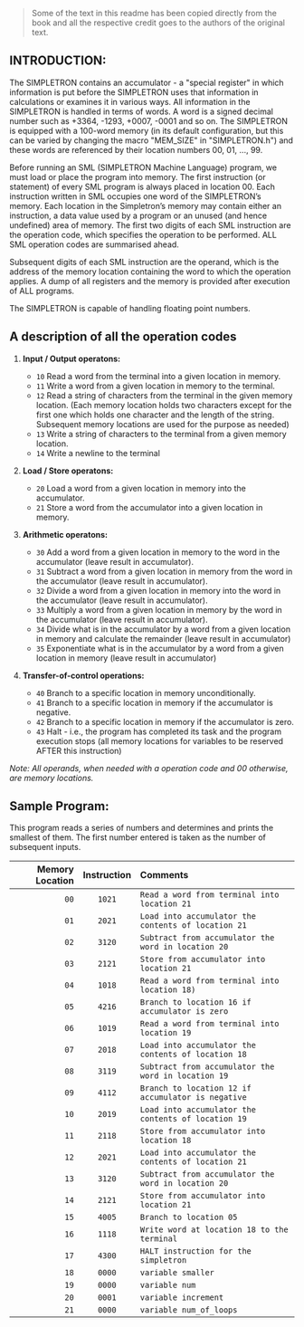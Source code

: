 > Some of the text in this readme has been copied directly from the book and all the respective credit goes to the authors of the original text.

## INTRODUCTION:

The SIMPLETRON contains an accumulator - a "special register" in which information is put before the SIMPLETRON uses that information in calculations or examines it in various ways. All information in the SIMPLETRON is handled in terms of words. A word is a signed decimal number such as +3364, -1293, +0007, -0001 and so on. The SIMPLETRON is equipped with a 100-word memory (in its default configuration, but this can be varied by changing the macro "MEM_SIZE" in "SIMPLETRON.h") and these words are referenced by their location numbers 00, 01, ..., 99.  

Before running an SML (SIMPLETRON Machine Language) program, we must load or place the program into memory. The first instruction (or statement) of every SML program is always placed in location 00. Each instruction written in SML occupies one word of the SIMPLETRON’s memory. Each location in the Simpletron’s memory may contain either an instruction, a data value used by a program or an unused (and hence undefined) area of memory. The first two digits of each SML instruction are the operation code, which specifies the operation to be performed. ALL SML operation codes are summarised ahead. 

Subsequent digits of each SML instruction are the operand, which is the address of the memory location containing the word to which the operation applies. A dump of all registers and the memory is provided after execution of ALL programs.

The SIMPLETRON is capable of handling floating point numbers.

## A description of all the operation codes

1. **Input / Output operatons:**
	+ `10` Read a word from the terminal into a given location in memory.
	+ `11` Write a word from a given location in memory to the terminal.
	+ `12` Read a string of characters from the terminal in the given memory location. (Each memory location holds two characters except for the first one which holds one character and the length of the string. Subsequent memory locations are used for the purpose as needed)
	+ `13` Write a string of characters to the terminal from a given memory location.
	+ `14` Write a newline to the terminal

1. **Load / Store operatons:**
	+ `20` Load a word from a given location in memory into the accumulator.
	+ `21` Store a word from the accumulator into a given location in memory.

1. **Arithmetic operatons:**
	+ `30` Add a word from a given location in memory to the word in the accumulator (leave result in accumulator).
	+ `31` Subtract a word from a given location in memory from the word in the accumulator (leave result in accumulator).
	+ `32` Divide a word from a given location in memory into the word in the accumulator (leave result in accumulator).
	+ `33` Multiply a word from a given location in memory by the word in the accumulator (leave result in accumulator).
	+ `34` Divide what is in the accumulator by a word from a given location in memory and calculate the remainder (leave result in accumulator)
	+ `35` Exponentiate what is in the accumulator by a word from a given location in memory (leave result in accumulator)

1. **Transfer-of-control operations:**
	+ `40` Branch to a specific location in memory unconditionally.
	+ `41` Branch to a specific location in memory if the accumulator is negative.
	+ `42` Branch to a specific location in memory if the accumulator is zero.
	+ `43` Halt - i.e., the program has completed its task and the program execution stops (all memory locations for variables to be reserved AFTER this instruction)

_Note: All operands, when needed with a operation code and 00 otherwise, are memory locations._

## Sample Program:
This program reads a series of numbers and determines and prints the smallest of them. The first number entered is taken as the number of subsequent inputs.

Memory Location | Instruction | Comments
---: | :---: | :---
`00` | `1021` | `Read a word from terminal into location 21`
`01` | `2021` | `Load into accumulator the contents of location 21`
`02` | `3120` | `Subtract from accumulator the word in location 20`
`03` | `2121` | `Store from accumulator into location 21`
`04` | `1018` | `Read a word from terminal into location 18)`
`05` | `4216` | `Branch to location 16 if accumulator is zero`
`06` | `1019` | `Read a word from terminal into location 19`
`07` | `2018` | `Load into accumulator the contents of location 18`
`08` | `3119` | `Subtract from accumulator the word in location 19`
`09` | `4112` | `Branch to location 12 if accumulator is negative`
`10` | `2019` | `Load into accumulator the contents of location 19`
`11` | `2118` | `Store from accumulator into location 18`
`12` | `2021` | `Load into accumulator the contents of location 21`
`13` | `3120` | `Subtract from accumulator the word in location 20`
`14` | `2121` | `Store from accumulator into location 21`
`15` | `4005` | `Branch to location 05`
`16` | `1118` | `Write word at location 18 to the terminal`
`17` | `4300` | `HALT instruction for the simpletron`
`18` | `0000` | `variable smaller`
`19` | `0000` | `variable num`
`20` | `0001` | `variable increment`
`21` | `0000` | `variable num_of_loops`
